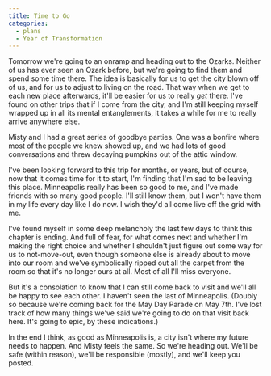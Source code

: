 ```yaml
---
title: Time to Go
categories:
  - plans
  - Year of Transformation
---
```


Tomorrow we're going to an onramp and heading out to the Ozarks. Neither of us has ever seen an Ozark before, but we're going to find them and spend some time there. The idea is basically for us to get the city blown off of us, and for us to adjust to living on the road. That way when we get to each new place afterwards, it'll be easier for us to really *get* there. I've found on other trips that if I come from the city, and I'm still keeping myself wrapped up in all its mental entanglements, it takes a while for me to really arrive anywhere else.

Misty and I had a great series of goodbye parties. One was a bonfire where most of the people we knew showed up, and we had lots of good conversations and threw decaying pumpkins out of the attic window.

I've been looking forward to this trip for months, or years, but of course, now that it comes time for it to start, I'm finding that I'm sad to be leaving this place. Minneapolis really has been so good to me, and I've made friends with so many good people. I'll still know them, but I won't have them in my life every day like I do now. I wish they'd all come live off the grid with me. 

I've found myself in some deep melancholy the last few days to think this chapter is ending. And full of fear, for what comes next and whether I'm making the right choice and whether I shouldn't just figure out some way for us to not-move-out, even though someone else is already about to move into our room and we've symbolically ripped out all the carpet from the room so that it's no longer ours at all. Most of all I'll miss everyone.

But it's a consolation to know that I can still come back to visit and we'll all be happy to see each other. I haven't seen the last of Minneapolis. (Doubly so because we're coming back for the May Day Parade on May 7th. I've lost track of how many things we've said we're going to do on that visit back here. It's going to epic, by these indications.)

In the end I think, as good as Minneapolis is, a city isn't where my future needs to happen. And Misty feels the same. So we're heading out. We'll be safe (within reason), we'll be responsible (mostly), and we'll keep you posted.
